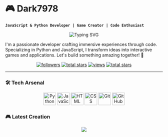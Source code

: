 # 🎮 Dark7978
**`JavaScript & Python Developer | Game Creator | Code Enthusiast`**

<div align="center">
  <img src="https://readme-typing-svg.herokuapp.com?font=Fira+Code&pause=1000&color=7BF7A5&center=true&vCenter=true&width=435&lines=Passionate+Developer;Game+Creator;Python+%26+JavaScript+Expert" alt="Typing SVG" />
</div>

I'm a passionate developer crafting immersive experiences through code. Specializing in Python and JavaScript, I transform ideas into interactive games and applications. Let's build something amazing together! 🚀

<div align="center">
   <p>
      <a href="https://github.com/Dark7978?tab=followers">
         <img alt="followers" title="Follow me on Github" src="https://custom-icon-badges.demolab.com/github/followers/Dark7978?color=236ad3&labelColor=1155ba&style=for-the-badge&logo=person-add&label=Follow&logoColor=white"/></a>
      <a href="https://github.com/Dark7978?tab=repositories&sort=stargazers">
         <img alt="total stars" title="Total stars on GitHub" src="https://custom-icon-badges.demolab.com/github/stars/Dark7978?color=55960c&style=for-the-badge&labelColor=488207&logo=star"/></a>
      <a href="https://github.com/Dark7978/Simple-View-Counter">
        <img alt="views" title="GitHub profile views" src="https://komarev.com/ghpvc/?username=Dark7978&style=for-the-badge&color=lightgrey"/></a>
      <a href="https://github.com/Dark7978?tab=repositories&sort=stargazers">
        <img alt="total stars" title="Total forks on GitHub" src="https://custom-icon-badges.herokuapp.com/badge/dynamic/json?logo=fork&host=formatted-dynamic-badges.herokuapp.com&formatter=metric&style=for-the-badge&color=ff0013&labelColor=ae1206&label=forks&query=$.forks&url=https://api.github-star-counter.workers.dev/user/Dark7978"/></a>
   </p>
</div>

---

### 🛠️ Tech Arsenal

<div align="center">
  <img alt="Python" width="40px" src="https://cdn.jsdelivr.net/gh/devicons/devicon/icons/python/python-plain.svg" />
  <img alt="JavaScript" width="40px" src="https://cdn.jsdelivr.net/gh/devicons/devicon/icons/javascript/javascript-plain.svg" />
  <img alt="HTML" width="40px" src="https://cdn.jsdelivr.net/gh/devicons/devicon/icons/html5/html5-plain.svg" />
  <img alt="CSS" width="40px" src="https://cdn.jsdelivr.net/gh/devicons/devicon/icons/css3/css3-plain.svg" />
  <img alt="Git" width="40px" src="https://cdn.jsdelivr.net/gh/devicons/devicon/icons/git/git-original.svg" />
  <img alt="GitHub" width="40px" src="https://cdn.jsdelivr.net/gh/devicons/devicon/icons/github/github-original.svg" />
</div>

### 🎮 Latest Creation
<div align="center">
  <img src="https://github-readme-stats.vercel.app/api/pin/?username=Dark7978&repo=YOUR-GAME-REPO&theme=radical" />
</div>
